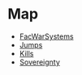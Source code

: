 # Map

* [FacWarSystems](map_facwarsystems.md)
* [Jumps](map_jumps.md)
* [Kills](map_kills.md)
* [Sovereignty](map_sovereignty.md)